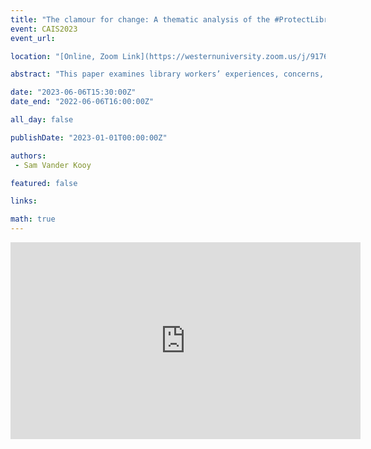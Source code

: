 ```yaml
---
title: "The clamour for change: A thematic analysis of the #ProtectLibraryWorkers movement"
event: CAIS2023
event_url: 

location: "[Online, Zoom Link](https://westernuniversity.zoom.us/j/91763770204)"

abstract: "This paper examines library workers’ experiences, concerns, and self-described needs through the #ProtectLibraryWorkers movement to establish what kinds of supports library workers need most to successfully handle community-wide crises. Utilizing thematic content analysis methodology, 600 randomly selected tweets from the first two years of the movement were analyzed, resulting in the emergence of eight primary themes and 30 sub-themes. Among these findings is a clear and present need for library researchers to reconsider the types of questions they are asking when it comes to investigating how library workers are impacted by crises."

date: "2023-06-06T15:30:00Z"
date_end: "2022-06-06T16:00:00Z"

all_day: false

publishDate: "2023-01-01T00:00:00Z"

authors:
 - Sam Vander Kooy

featured: false

links:

math: true
---
```


<iframe width="560" height="315" src="https://www.youtube.com/embed/rjE6e2wrbtc" title="YouTube video player" frameborder="0" allow="accelerometer; autoplay; clipboard-write; encrypted-media; gyroscope; picture-in-picture; web-share" allowfullscreen></iframe>
